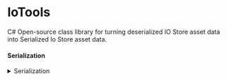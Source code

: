# IoTools

C# Open-source class library for turning deserialized IO Store asset data into Serialized Io Store asset data.

#### Serialization
<details>
<summary>Serialization</summary>
  It's super simple to serialize your an asset Example:
  ```csharp
  File.WriteAllBytes({path to write at}, Serializer.SerializeAsset(new AssetData()
  {
    NameMap = NameMap, // new name map of the asset
    ExportMaps = ExportMaps // export maps
  }, {Your original assets bytes here});
  ```
</details>
